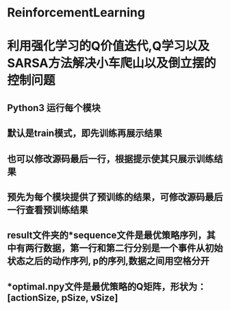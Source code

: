 # ReinforcementLearning
利用强化学习的Q价值迭代,Q学习以及SARSA方法解决小车爬山以及倒立摆的控制问题
==============
Python3 运行每个模块
---------------------
默认是train模式，即先训练再展示结果
-
也可以修改源码最后一行，根据提示使其只展示训练结果
-
预先为每个模块提供了预训练的结果，可修改源码最后一行查看预训练结果
-
result文件夹的*sequence文件是最优策略序列，其中有两行数据，第一行和第二行分别是一个事件从初始状态之后的动作序列, p的序列,数据之间用空格分开
-
*optimal.npy文件是最优策略的Q矩阵，形状为：[actionSize, pSize, vSize]
-
